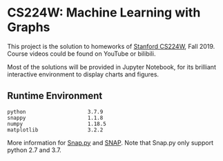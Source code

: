 # CS224W: Machine Learning with Graphs

This project is the solution to homeworks of [Stanford CS224W](http://web.stanford.edu/class/cs224w/), Fall 2019. Course videos could be found on YouTube or bilibili. 

Most of the solutions will be provided in Jupyter Notebook, for its brilliant interactive environment to display charts and figures. 

## Runtime Environment

```
python                    3.7.9
snappy                    1.1.8
numpy                     1.18.5
matplotlib                3.2.2
```

More information for [Snap.py](http://snap.stanford.edu/snappy/) and [SNAP](http://snap.stanford.edu/). Note that Snap.py only support python 2.7 and 3.7. 